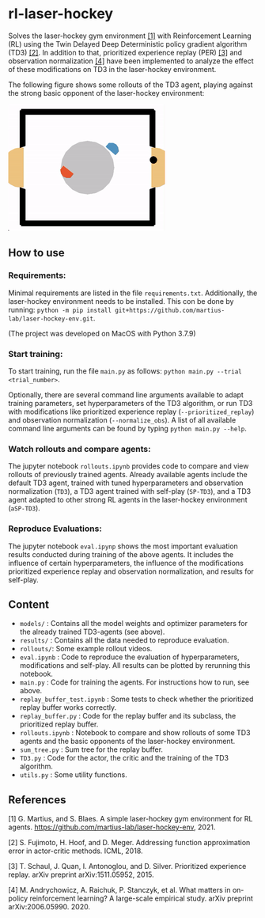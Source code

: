 # rl-laser-hockey  

Solves the laser-hockey gym environment [[1]](#1) with Reinforcement Learning (RL) using the Twin Delayed Deep Deterministic policy gradient algorithm (TD3) [[2]](#2). In addition to that, prioritized experience replay (PER) [[3]](#3) and observation normalization [[4]](#4) have been implemented to analyze the effect of these modifications on TD3 in the laser-hockey environment. 

The following figure shows some rollouts of the TD3 agent, playing against the strong basic opponent of the laser-hockey environment:

![(A gif showing rollouts of the TD3 algorithm in the laser-hockey environment.)](./rollouts/SP-TD3_vs_Strong_Opponent.gif)
## How to use

### Requirements:

Minimal requirements are listed in the file `requirements.txt`. Additionally, the laser-hockey environment needs to be installed. This con be done by running: `python -m pip install git+https://github.com/martius-lab/laser-hockey-env.git`. 

(The project was developed on MacOS with Python 3.7.9)

### Start training:

To start training, run the file `main.py` as follows: `python main.py --trial <trial_number>`. 

Optionally, there are several command line arguments available to adapt training parameters, set hyperparameters of the TD3 algorithm, or run TD3 with modifications like prioritized experience replay (`--prioritized_replay`) and observation normalization (`--normalize_obs`). A list of all available command line arguments can be found by typing `python main.py --help`. 

### Watch rollouts and compare agents:

The jupyter notebook `rollouts.ipynb` provides code to compare and view rollouts of previously trained agents. Already available agents include the default TD3 agent, trained with tuned hyperparameters and observation normalization (`TD3`), a TD3 agent trained with self-play (`SP-TD3`), and a TD3 agent adapted to other strong RL agents in the laser-hockey environment (`aSP-TD3`). 

### Reproduce Evaluations:

The jupyter notebook `eval.ipynp` shows the most important evaluation results conducted during training of the above agents. It includes the influence of certain hyperparameters, the influence of the modifications prioritized experience replay and observation normalization, and results for self-play.

## Content

-  `models/` : Contains all the model weights and optimizer parameters for the already trained TD3-agents (see above).
-  `results/` : Contains all the data needed to reproduce evaluation.
- `rollouts/`: Some example rollout videos.
-  `eval.ipynb` : Code to reproduce the evaluation of hyperparameters, modifications and self-play. All results can be plotted by rerunning this notebook.
-  `main.py` : Code for training the agents. For instructions how to run, see above.
-  `replay_buffer_test.ipynb` : Some tests to check whether the prioritized replay buffer works correctly.
-  `replay_buffer.py` : Code for the replay buffer and its subclass, the prioritized replay buffer.
-  `rollouts.ipynb` : Notebook to compare and show rollouts of some TD3 agents and the basic opponents of the laser-hockey environment.
-  `sum_tree.py` : Sum tree for the replay buffer.
-  `TD3.py` : Code for the actor, the critic and the training of the TD3 algorithm.
-  `utils.py` : Some utility functions.

## References

<a id="1">[1]</a> G. Martius, and S. Blaes.  A simple laser-hockey gym environment for RL agents. https://github.com/martius-lab/laser-hockey-env, 2021.

<a id="2">[2]</a>  S. Fujimoto, H. Hoof, and D. Meger.   Addressing function approximation error in actor-critic methods.  ICML, 2018.  
  
<a id="3">[3]</a>  T. Schaul, J. Quan, I. Antonoglou, and D. Silver.  Prioritized experience replay.  arXiv preprint arXiv:1511.05952, 2015.

<a id="4">[4]</a>  M. Andrychowicz, A. Raichuk, P. Stanczyk, et al. What matters in on-policy reinforcement learning? A large-scale empirical study. arXiv preprint arXiv:2006.05990. 2020.
